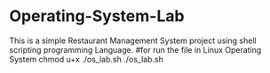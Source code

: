 # Operating-System-Lab
This is a simple Restaurant Management System project using shell scripting programming Language.
#for run the file in Linux Operating System
  chmod u+x ./os_lab.sh
  ./os_lab.sh
